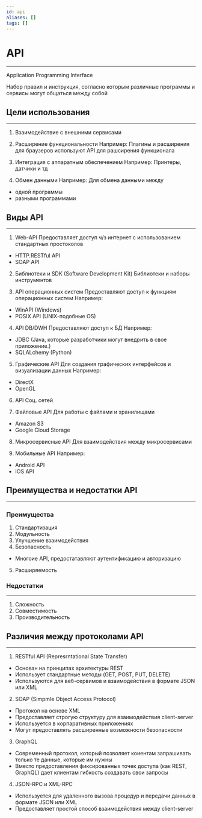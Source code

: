 ```yaml
---
id: api
aliases: []
tags: []
---
```


# API
---
Application Programming Interface

Набор правил и инструкция, согласно которым различные программы и сервисы могут общаться между собой

## Цели использования
---
1. Взаимодействие с внешними сервисами

2. Расширение функциональности
Например: Плагины и расширения для браузеров используют API для рашсирения функционала

3. Интеграция с аппаратным обеспечением
Например: Принтеры, датчики и тд

4. Обмен данными
Например: Для обмена данными между
- одной программы
- разными программами

## Виды API
---

1. Web-API
Предоставляет доступ ч/з интернет с использованием стандартных простоколов
- HTTP.RESTful API
- SOAP API


2. Библиотеки и SDK (Software Development Kit)
Библиотеки и наборы инструментов


3. API операционных систем
Предоставляют доступ к функциям операционных систем
Например:
- WinAPI (Windows)
- POSIX API (UNIX-подобные OS)


4. API DB/DWH
Предоставляют доступ к БД
Например:
- JDBC (Java, которые разработчики могут внедрить в свое приложение.)
- SQLALchemy (Python)


5. Графические API
Для создания графических интерфейсов и визуализации данных
Например:
- DirectX
- OpenGL


6. API Соц. сетей


7. Файловые API
Для работы с файлами и хранилищами
- Amazon S3
- Google Cloud Storage


8. Микросервисные API
Для взаимодействия между микросервисами


9. Мобильные API
Например:
- Android API
- IOS API


## Преимущества и недостатки API
---

### Преимущества
1. Стандартизация
2. Модульность
3. Улучшение взаимодействия
4. Безопасность
- Многоие API, предостатавляют аутентификацию и авторизацию

5. Расширяемость


### Недостатки
---
1. Сложность
2. Совместимость
3. Производительность


## Различия между протоколами API
---
1. RESTful API (Represrntational State Transfer)
- Основан на принципах архитектуры REST
- Использует стандартные методы (GET, POST, PUT, DELETE)
- Используются для веб-сервимов и взаимодействия в формате JSON или XML


2. SOAP (Simpmle Object Access Protocol)
- Протокол на основе XML
- Предоставляет строгую структуру для взаимодействия client-server
- Используется в корпаративных приложениях
- Могут предоставлять расширенные возможности безопасности


3. GraphQL
- Современный протокол, который позволяет коиентам запрашивать только те данные, которые им нужны
- Вместо предоставления фиксированных точек доступа (как REST, GraphQL) дает клиентам гибкость создавать свои запросы


4. JSON-RPC и XML-RPC
- Используется для удаленного вызова процедур и передачи данных в формате JSON или XML
- Предоставляет простой способ взаимодействия между client-server
